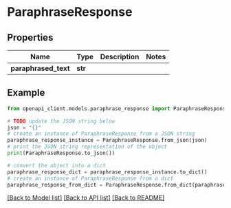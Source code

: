 # ParaphraseResponse


## Properties

Name | Type | Description | Notes
------------ | ------------- | ------------- | -------------
**paraphrased_text** | **str** |  | 

## Example

```python
from openapi_client.models.paraphrase_response import ParaphraseResponse

# TODO update the JSON string below
json = "{}"
# create an instance of ParaphraseResponse from a JSON string
paraphrase_response_instance = ParaphraseResponse.from_json(json)
# print the JSON string representation of the object
print(ParaphraseResponse.to_json())

# convert the object into a dict
paraphrase_response_dict = paraphrase_response_instance.to_dict()
# create an instance of ParaphraseResponse from a dict
paraphrase_response_from_dict = ParaphraseResponse.from_dict(paraphrase_response_dict)
```
[[Back to Model list]](../README.md#documentation-for-models) [[Back to API list]](../README.md#documentation-for-api-endpoints) [[Back to README]](../README.md)


